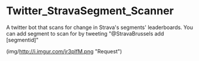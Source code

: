# Twitter_StravaSegment_Scanner
A twitter bot that scans for change in Strava's segments' leaderboards. 
You can add segment to scan for by tweeting "@StravaBrussels add [segmentid]"

(img/http://i.imgur.com/jr3pIfM.png "Request")
